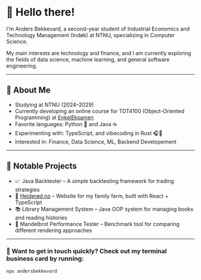 # 👋 Hello there!

I'm Anders Bekkevard, a second-year student of Industrial Economics and Technology Management (Indøk) at NTNU, specializing in Computer Science.  

My main interests are technology and finance, and I am currently exploring the fields of data science, machine learning, and general software engineering.

---

## 🧠 About Me

- Studying at NTNU (2024–2029)
- Currently developing an online course for TDT4100 (Object-Oriented Programming) at [EnkelEksamen](https://enkeleksamen.no)
- Favorite languages: Python 🐍 and Java ☕  
- Experimenting with: TypeScript, and vibecoding in Rust 🎧🦀
- Interested in: Finance, Data Science, ML, Backend Developement

---

## 🧰 Notable Projects

- 📈 Java Backtester – A simple backtesting framework for trading strategies  
- 🌾 [Heiderød.no](https://heiderod.no) – Website for my family farm, built with React + TypeScript
- 📚 Library Management System – Java OOP system for managing books and reading histories
- 🎨 Mandelbrot Performance Tester – Benchmark tool for comparing different rendering approaches

---

### 🪪 Want to get in touch quickly? Check out my terminal business card by running:

```bash
npx andersbekkevard
```
